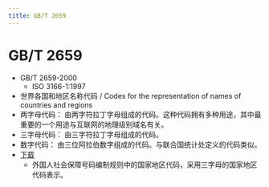 ```yaml
---
title: GB/T 2659
---
```


# GB/T 2659

- GB/T 2659-2000
  - ISO 3166-1:1997
- 世界各国和地区名称代码 / Codes for the representation of names of countries and regions
- 两字母代码： 由两字符拉丁字母组成的代码。这种代码拥有多种用途，其中最重要的一个用途与互联网的地理级别域名有关。
- 三字母代码： 由三字符拉丁字母组成的代码。
- 数字代码： 由三位阿拉伯数字组成的代码。与联合国统计处定义的代码类似。
- [下载](http://www.mohrss.gov.cn/SYrlzyhshbzb/zhuanti/jinbaogongcheng/Jbgcbiaozhunguifan/201112/t20111206_47429.html)
  - 外国人社会保障号码编制规则中的国家地区代码，采用三字母的国家地区代码表示。
